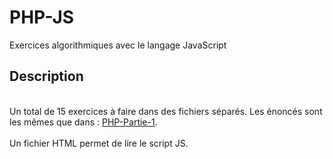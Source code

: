 # PHP-JS

Exercices algorithmiques avec le langage JavaScript

## Description
<br>
Un total de 15 exercices à faire dans des fichiers séparés. Les énoncés sont les mêmes que dans : <a href="https://github.com/Articvolt/PHP-Partie-1">PHP-Partie-1</a>.   
<br><br>
Un fichier HTML permet de lire le script JS.
